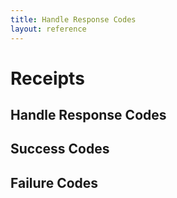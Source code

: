 ```yaml
---
title: Handle Response Codes
layout: reference
---
```


# Receipts

## Handle Response Codes

## Success Codes

## Failure Codes
